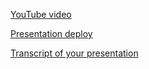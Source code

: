 [YouTube video]()

[Presentation deploy](https://brbrov.github.io/Presentation/)

[Transcript of your presentation]()
